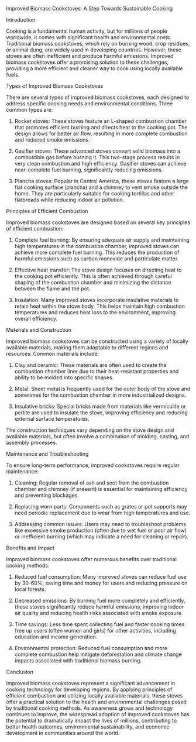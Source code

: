 Improved Biomass Cookstoves: A Step Towards Sustainable Cooking

Introduction

Cooking is a fundamental human activity, but for millions of people worldwide, it comes with significant health and environmental costs. Traditional biomass cookstoves, which rely on burning wood, crop residues, or animal dung, are widely used in developing countries. However, these stoves are often inefficient and produce harmful emissions. Improved biomass cookstoves offer a promising solution to these challenges, providing a more efficient and cleaner way to cook using locally available fuels.

Types of Improved Biomass Cookstoves

There are several types of improved biomass cookstoves, each designed to address specific cooking needs and environmental conditions. Three common types are:

1. Rocket stoves: These stoves feature an L-shaped combustion chamber that promotes efficient burning and directs heat to the cooking pot. The design allows for better air flow, resulting in more complete combustion and reduced smoke emissions.

2. Gasifier stoves: These advanced stoves convert solid biomass into a combustible gas before burning it. This two-stage process results in very clean combustion and high efficiency. Gasifier stoves can achieve near-complete fuel burning, significantly reducing emissions.

3. Plancha stoves: Popular in Central America, these stoves feature a large flat cooking surface (plancha) and a chimney to vent smoke outside the home. They are particularly suitable for cooking tortillas and other flatbreads while reducing indoor air pollution.

Principles of Efficient Combustion

Improved biomass cookstoves are designed based on several key principles of efficient combustion:

1. Complete fuel burning: By ensuring adequate air supply and maintaining high temperatures in the combustion chamber, improved stoves can achieve more complete fuel burning. This reduces the production of harmful emissions such as carbon monoxide and particulate matter.

2. Effective heat transfer: The stove design focuses on directing heat to the cooking pot efficiently. This is often achieved through careful shaping of the combustion chamber and minimizing the distance between the flame and the pot.

3. Insulation: Many improved stoves incorporate insulative materials to retain heat within the stove body. This helps maintain high combustion temperatures and reduces heat loss to the environment, improving overall efficiency.

Materials and Construction

Improved biomass cookstoves can be constructed using a variety of locally available materials, making them adaptable to different regions and resources. Common materials include:

1. Clay and ceramic: These materials are often used to create the combustion chamber liner due to their heat-resistant properties and ability to be molded into specific shapes.

2. Metal: Sheet metal is frequently used for the outer body of the stove and sometimes for the combustion chamber in more industrialized designs.

3. Insulative bricks: Special bricks made from materials like vermiculite or perlite are used to insulate the stove, improving efficiency and reducing external surface temperatures.

The construction techniques vary depending on the stove design and available materials, but often involve a combination of molding, casting, and assembly processes.

Maintenance and Troubleshooting

To ensure long-term performance, improved cookstoves require regular maintenance:

1. Cleaning: Regular removal of ash and soot from the combustion chamber and chimney (if present) is essential for maintaining efficiency and preventing blockages.

2. Replacing worn parts: Components such as grates or pot supports may need periodic replacement due to wear from high temperatures and use.

3. Addressing common issues: Users may need to troubleshoot problems like excessive smoke production (often due to wet fuel or poor air flow) or inefficient burning (which may indicate a need for cleaning or repair).

Benefits and Impact

Improved biomass cookstoves offer numerous benefits over traditional cooking methods:

1. Reduced fuel consumption: Many improved stoves can reduce fuel use by 30-60%, saving time and money for users and reducing pressure on local forests.

2. Decreased emissions: By burning fuel more completely and efficiently, these stoves significantly reduce harmful emissions, improving indoor air quality and reducing health risks associated with smoke exposure.

3. Time savings: Less time spent collecting fuel and faster cooking times free up users (often women and girls) for other activities, including education and income generation.

4. Environmental protection: Reduced fuel consumption and more complete combustion help mitigate deforestation and climate change impacts associated with traditional biomass burning.

Conclusion

Improved biomass cookstoves represent a significant advancement in cooking technology for developing regions. By applying principles of efficient combustion and utilizing locally available materials, these stoves offer a practical solution to the health and environmental challenges posed by traditional cooking methods. As awareness grows and technology continues to improve, the widespread adoption of improved cookstoves has the potential to dramatically impact the lives of millions, contributing to better health outcomes, environmental sustainability, and economic development in communities around the world.